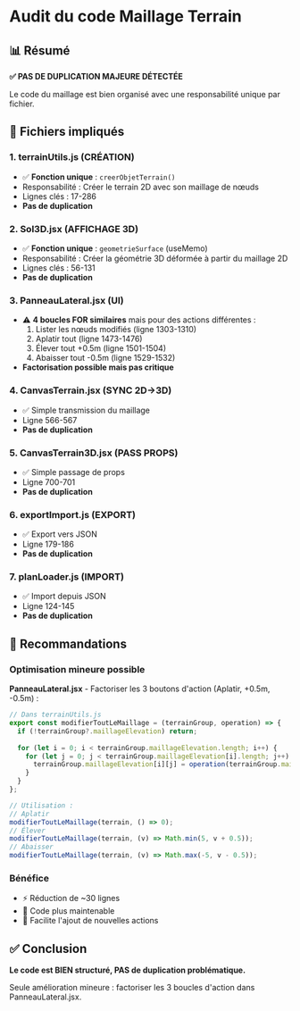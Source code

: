 # Audit du code Maillage Terrain

## 📊 Résumé

**✅ PAS DE DUPLICATION MAJEURE DÉTECTÉE**

Le code du maillage est bien organisé avec une responsabilité unique par fichier.

## 📁 Fichiers impliqués

### 1. **terrainUtils.js** (CRÉATION)
- ✅ **Fonction unique** : `creerObjetTerrain()`
- Responsabilité : Créer le terrain 2D avec son maillage de nœuds
- Lignes clés : 17-286
- **Pas de duplication**

### 2. **Sol3D.jsx** (AFFICHAGE 3D)
- ✅ **Fonction unique** : `geometrieSurface` (useMemo)
- Responsabilité : Créer la géométrie 3D déformée à partir du maillage 2D
- Lignes clés : 56-131
- **Pas de duplication**

### 3. **PanneauLateral.jsx** (UI)
- ⚠️ **4 boucles FOR similaires** mais pour des actions différentes :
  1. Lister les nœuds modifiés (ligne 1303-1310)
  2. Aplatir tout (ligne 1473-1476)
  3. Élever tout +0.5m (ligne 1501-1504)
  4. Abaisser tout -0.5m (ligne 1529-1532)
- **Factorisation possible mais pas critique**

### 4. **CanvasTerrain.jsx** (SYNC 2D→3D)
- ✅ Simple transmission du maillage
- Ligne 566-567
- **Pas de duplication**

### 5. **CanvasTerrain3D.jsx** (PASS PROPS)
- ✅ Simple passage de props
- Ligne 700-701
- **Pas de duplication**

### 6. **exportImport.js** (EXPORT)
- ✅ Export vers JSON
- Ligne 179-186
- **Pas de duplication**

### 7. **planLoader.js** (IMPORT)
- ✅ Import depuis JSON
- Ligne 124-145
- **Pas de duplication**

## 🎯 Recommandations

### Optimisation mineure possible

**PanneauLateral.jsx** - Factoriser les 3 boutons d'action (Aplatir, +0.5m, -0.5m) :

```javascript
// Dans terrainUtils.js
export const modifierToutLeMaillage = (terrainGroup, operation) => {
  if (!terrainGroup?.maillageElevation) return;
  
  for (let i = 0; i < terrainGroup.maillageElevation.length; i++) {
    for (let j = 0; j < terrainGroup.maillageElevation[i].length; j++) {
      terrainGroup.maillageElevation[i][j] = operation(terrainGroup.maillageElevation[i][j]);
    }
  }
};

// Utilisation :
// Aplatir
modifierToutLeMaillage(terrain, () => 0);
// Élever
modifierToutLeMaillage(terrain, (v) => Math.min(5, v + 0.5));
// Abaisser
modifierToutLeMaillage(terrain, (v) => Math.max(-5, v - 0.5));
```

### Bénéfice
- ⚡ Réduction de ~30 lignes
- 🎯 Code plus maintenable
- 🔄 Facilite l'ajout de nouvelles actions

## ✅ Conclusion

**Le code est BIEN structuré, PAS de duplication problématique.**

Seule amélioration mineure : factoriser les 3 boucles d'action dans PanneauLateral.jsx.

